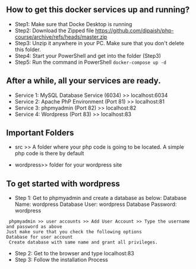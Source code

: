 ## How to get this docker services up and running? 
- Step1: Make sure that Docke Desktop is running
- Step2: Download the Zipped file https://github.com/dipaish/php-course/archive/refs/heads/master.zip
- Step3: Unzip it anywhere in your PC. Make sure that you don't delete this folder. 
- Step4: Start your PowerShell and get into the folder (Step3)
- Step5: Run the command in PowerShell 
  ``` docker-compose up -d ```

## After a while, all your services are ready. 

- Service 1: MySQL Database Service (6034) >> localhost:6034
- Service 2: Apache PhP Environment (Port 81) >> localhost:81
- Service 3: phpmyadmin (Port 82) >> localhost:82
- Service 4: Wordpress (Port 83) >> localhost:83

## Important Folders

- src >> A folder where your php code is going to be located. 
A simple php code is there by default

- wordpress>> folder for your wordpress site

## To get started with wordpress
- Step 1: Get to phpmyadmin and create a database as below:
  Database Name: wordpress
  Database User: wordpress
  Database Password: wordpress
```
 phpmyadmin >> user accounts >> Add User Account >> Type the username and password as above
Just make sure that you check the following options
Database for user account
 Create database with same name and grant all privileges. 
``` 
- Step 2: Get to the browser and type localhost:83
- Step 3: Follow the installation Process



